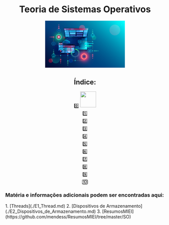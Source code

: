 <div id="header" align="center">
<h1> Teoria de Sistemas Operativos </h1>
<img src="/img/os-main.png" alt="osmain" width="50%" height="50%">
</div>

<div id="index" align="center">
 
<h2> Índice: </h2>

<div  id="0" align="center">
0️⃣
<a href="00_Conceitos_B%C3%A1sicos.md" Conceitos Básicos> </a>
<img src="https://github.com/seanprashad/slackmoji/blob/master/emoji/parrots/parrot.gif" height="50" width="50">
</div> 
<div  id="1" align="center">
1️⃣
<a href="01_Ficheiros.md" Ficheiros> </a>
</div> 
<div  id="2" align="center">
2️⃣
<a href="./02_Processos.md" Processos> </a>
</div>
<div  id="3" align="center">
3️⃣
<a href="./03_Pipes.md" Pipes> </a>
</div>
<div  id="4" align="center">
4️⃣
<a href="./04_Escalonamento_de_Processos.md" Escalonamento de Processos> </a>
</div>
<div  id="5" align="center">
5️⃣
<a href="./05_Sincronização_de_Processos.md" Sincronização de Processos> </a>
</div> 
<div  id="6" align="center">
6️⃣
<a href="./06_Semáforos.md" Semáforos> </a>
</div> 
<div  id="7" align="center">
7️⃣
<a href="./07_Starvation_e_Deadlock.md" Starvation e DeadLock> </a>
</div> 
<div  id="8" align="center">
8️⃣
<a href="./08_Gestão_de_Memória.md" Gestão de Memória> </a>
</div> 
<div  id="9" align="center">
9️⃣
<a href="./09_Segmentation_e_Paging.md" Segmentation e Paging> </a>
</div> 
<div  id="10" align="center">
🔟
<a href="./10_Memória_Virtual.md" Memória Virtual> </a>
</div>
</div>

 
<h3> Matéria e informações adicionais podem ser encontradas aqui:</h3>
 1. [Threads](./E1_Thread.md)
 2. [Dispositivos de Armazenamento](./E2_Dispositivos_de_Armazenamento.md)
 3. [ResumosMIEI](https://github.com/mendess/ResumosMIEI/tree/master/SO)

